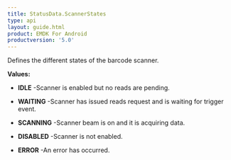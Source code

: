 ```yaml
---
title: StatusData.ScannerStates
type: api
layout: guide.html
product: EMDK For Android
productversion: '5.0'
---
```



Defines the different states of the barcode scanner.

**Values:**

* **IDLE** -Scanner is enabled but no reads are pending.

* **WAITING** -Scanner has issued reads request and is waiting for trigger event.

* **SCANNING** -Scanner beam is on and it is acquiring data.

* **DISABLED** -Scanner is not enabled.

* **ERROR** -An error has occurred.


